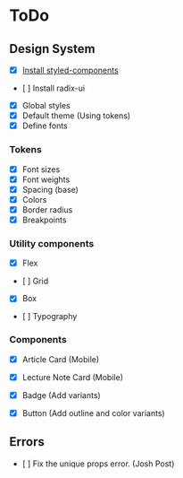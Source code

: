 # ToDo

## Design System

- [x] [Install styled-components](https://github.com/vercel/next.js/blob/canary/examples/with-styled-components/pages/_document.tsx)
- [ ] Install radix-ui
- [x] Global styles
- [x] Default theme (Using tokens)
- [x] Define fonts

### Tokens

- [x] Font sizes
- [x] Font weights
- [x] Spacing (base)
- [x] Colors
- [x] Border radius
- [x] Breakpoints

### Utility components

- [x] Flex
- [ ] Grid
- [x] Box
- [ ] Typography

### Components

- [x] Article Card (Mobile)
- [x] Lecture Note Card (Mobile)

- [x] Badge (Add variants)
- [x] Button (Add outline and color variants)

## Errors

- [ ] Fix the unique props error. (Josh Post)
